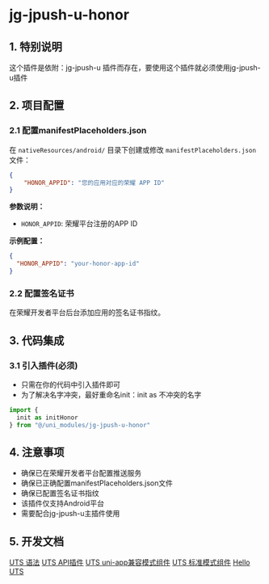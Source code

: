 # jg-jpush-u-honor

## 1. 特别说明
这个插件是依附：jg-jpush-u 插件而存在，要使用这个插件就必须使用jg-jpush-u插件

## 2. 项目配置

### 2.1 配置manifestPlaceholders.json

在 `nativeResources/android/` 目录下创建或修改 `manifestPlaceholders.json` 文件：

```json
{
    "HONOR_APPID": "您的应用对应的荣耀 APP ID"
}
```

**参数说明：**
- `HONOR_APPID`: 荣耀平台注册的APP ID

**示例配置：**
```json
{
  "HONOR_APPID": "your-honor-app-id"
}
```

### 2.2 配置签名证书

在荣耀开发者平台后台添加应用的签名证书指纹。

## 3. 代码集成

### 3.1 引入插件(必须)

- 只需在你的代码中引入插件即可
- 为了解决名字冲突，最好重命名init：init as 不冲突的名字

```typescript
import { 
  init as initHonor
} from "@/uni_modules/jg-jpush-u-honor"
```

## 4. 注意事项

- 确保已在荣耀开发者平台配置推送服务
- 确保已正确配置manifestPlaceholders.json文件
- 确保已配置签名证书指纹
- 该插件仅支持Android平台
- 需要配合jg-jpush-u主插件使用

## 5. 开发文档
[UTS 语法](https://uniapp.dcloud.net.cn/tutorial/syntax-uts.html)
[UTS API插件](https://uniapp.dcloud.net.cn/plugin/uts-plugin.html)
[UTS uni-app兼容模式组件](https://uniapp.dcloud.net.cn/plugin/uts-component.html)
[UTS 标准模式组件](https://doc.dcloud.net.cn/uni-app-x/plugin/uts-vue-component.html)
[Hello UTS](https://gitcode.net/dcloud/hello-uts)